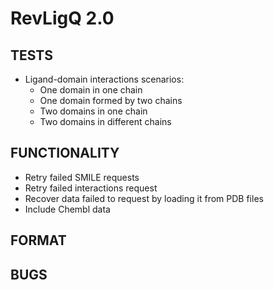 # RevLigQ 2.0

## TESTS

* Ligand-domain interactions scenarios:
  * One domain in one chain
  * One domain formed by two chains
  * Two domains in one chain
  * Two domains in different chains

## FUNCTIONALITY

* Retry failed SMILE requests
* Retry failed interactions request
* Recover data failed to request by loading it from PDB files
* Include Chembl data

## FORMAT


## BUGS

